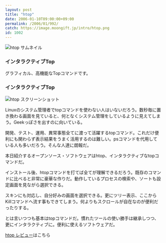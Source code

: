 ```yaml
---
layout: post
title: "htop"
date: 2006-01-10T09:00:00+09:00
permalink: /2006/01/992/
catch: https://image.moongift.jp/intro/htop.png
id: 1002
---
```

 ![htop サムネイル](https://image.moongift.jp/intro/htop.t.png "htop サムネイル")
  

### インタラクティブTop
  
グラフィカル、高機能なTopコマンドです。  
<!--more-->  

### インタラクティブTop
  

![htop スクリーンショット](https://image.moongift.jp/intro/htop.png "htop スクリーンショット")

  

Linuxのシステム管理者でtopコマンドを使わない人はいないだろう。数秒毎に置き換わる画面を見ていると、何となくシステム管理をしているように見えてしまう。Geekっぽさを出すのに向いている。

  

開発、テスト、運用、異常事態全てに渡って活躍するtopコマンド。これだけ便利にも関わらず表示結果をうまく活用するのは難しい。psコマンドを代用している人も多いだろう。そんな人達に朗報だ。

  

本日紹介するオープンソース・ソフトウェアはhtop、インタラクティブなtopコマンドだ。

  

インストール後、htopコマンドを打てば全てが理解できるだろう。既存のコマンドに比べると非常に豪華な作りだ。動作しているプロセスの検索や、ソートも設定画面を見ながら選択できる。

  

スキンにも対応し、自分好みの画面を選択できる。更にツリー表示、ここからKillコマンドへ流す事もできてしまう。何よりもスクロールが自在なのが便利だったりする。

  

とは言いつつも基本はtopコマンドだ。慣れたツールの使い勝手は継承しつつ、更にインタラクティブに。便利に使えるソフトウェアだ。

  

[htop レビュー](http://oss.moongift.jp/review/i-993.html)はこちら

